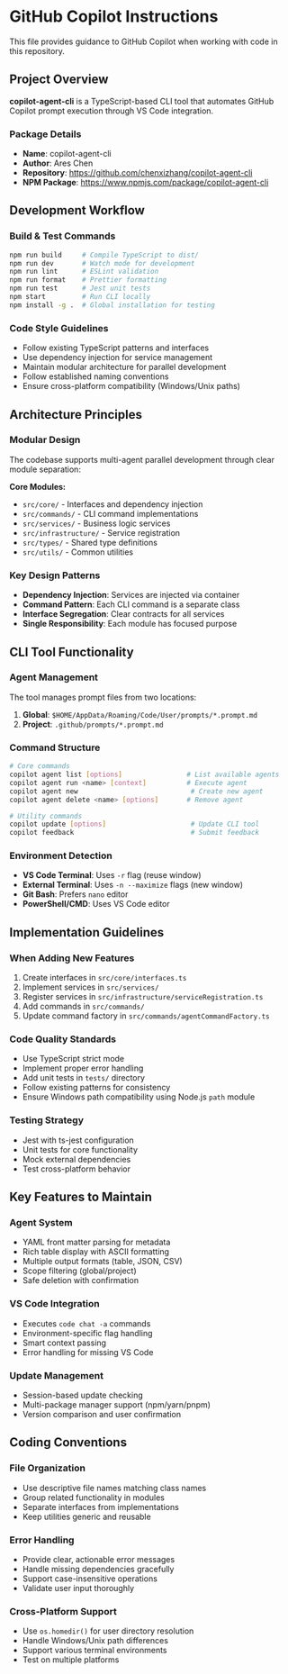 # GitHub Copilot Instructions

This file provides guidance to GitHub Copilot when working with code in this repository.

## Project Overview

**copilot-agent-cli** is a TypeScript-based CLI tool that automates GitHub Copilot prompt execution through VS Code integration.

### Package Details
- **Name**: copilot-agent-cli
- **Author**: Ares Chen
- **Repository**: https://github.com/chenxizhang/copilot-agent-cli
- **NPM Package**: https://www.npmjs.com/package/copilot-agent-cli

## Development Workflow

### Build & Test Commands
```bash
npm run build     # Compile TypeScript to dist/
npm run dev       # Watch mode for development
npm run lint      # ESLint validation
npm run format    # Prettier formatting
npm run test      # Jest unit tests
npm start         # Run CLI locally
npm install -g .  # Global installation for testing
```

### Code Style Guidelines
- Follow existing TypeScript patterns and interfaces
- Use dependency injection for service management
- Maintain modular architecture for parallel development
- Follow established naming conventions
- Ensure cross-platform compatibility (Windows/Unix paths)

## Architecture Principles

### Modular Design
The codebase supports multi-agent parallel development through clear module separation:

**Core Modules:**
- `src/core/` - Interfaces and dependency injection
- `src/commands/` - CLI command implementations
- `src/services/` - Business logic services
- `src/infrastructure/` - Service registration
- `src/types/` - Shared type definitions
- `src/utils/` - Common utilities

### Key Design Patterns
- **Dependency Injection**: Services are injected via container
- **Command Pattern**: Each CLI command is a separate class
- **Interface Segregation**: Clear contracts for all services
- **Single Responsibility**: Each module has focused purpose

## CLI Tool Functionality

### Agent Management
The tool manages prompt files from two locations:
1. **Global**: `$HOME/AppData/Roaming/Code/User/prompts/*.prompt.md`
2. **Project**: `.github/prompts/*.prompt.md`

### Command Structure
```bash
# Core commands
copilot agent list [options]                # List available agents
copilot agent run <name> [context]          # Execute agent
copilot agent new                            # Create new agent
copilot agent delete <name> [options]       # Remove agent

# Utility commands
copilot update [options]                     # Update CLI tool
copilot feedback                             # Submit feedback
```

### Environment Detection
- **VS Code Terminal**: Uses `-r` flag (reuse window)
- **External Terminal**: Uses `-n --maximize` flags (new window)
- **Git Bash**: Prefers `nano` editor
- **PowerShell/CMD**: Uses VS Code editor

## Implementation Guidelines

### When Adding New Features
1. Create interfaces in `src/core/interfaces.ts`
2. Implement services in `src/services/`
3. Register services in `src/infrastructure/serviceRegistration.ts`
4. Add commands in `src/commands/`
5. Update command factory in `src/commands/agentCommandFactory.ts`

### Code Quality Standards
- Use TypeScript strict mode
- Implement proper error handling
- Add unit tests in `tests/` directory
- Follow existing patterns for consistency
- Ensure Windows path compatibility using Node.js `path` module

### Testing Strategy
- Jest with ts-jest configuration
- Unit tests for core functionality
- Mock external dependencies
- Test cross-platform behavior

## Key Features to Maintain

### Agent System
- YAML front matter parsing for metadata
- Rich table display with ASCII formatting
- Multiple output formats (table, JSON, CSV)
- Scope filtering (global/project)
- Safe deletion with confirmation

### VS Code Integration
- Executes `code chat -a` commands
- Environment-specific flag handling
- Smart context passing
- Error handling for missing VS Code

### Update Management
- Session-based update checking
- Multi-package manager support (npm/yarn/pnpm)
- Version comparison and user confirmation

## Coding Conventions

### File Organization
- Use descriptive file names matching class names
- Group related functionality in modules
- Separate interfaces from implementations
- Keep utilities generic and reusable

### Error Handling
- Provide clear, actionable error messages
- Handle missing dependencies gracefully
- Support case-insensitive operations
- Validate user input thoroughly

### Cross-Platform Support
- Use `os.homedir()` for user directory resolution
- Handle Windows/Unix path differences
- Support various terminal environments
- Test on multiple platforms